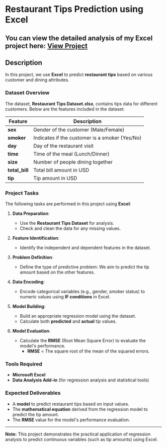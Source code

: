 # Restaurant Tips Prediction using Excel
## You can view the detailed analysis of my Excel project here: [View Project](https://docs.google.com/spreadsheets/d/1JnSyRRwz5lqzJPuGrgnwzB8UBiKnp1DW2MROPayTDRM/edit?usp=sharing)
## Description

In this project, we use **Excel** to predict **restaurant tips** based on various customer and dining attributes.

### Dataset Overview

The dataset, **Restaurant Tips Dataset.xlsx**, contains tips data for different customers. Below are the features included in the dataset:

| Feature      | Description                                           |
|--------------|-------------------------------------------------------|
| **sex**      | Gender of the customer (Male/Female)                   |
| **smoker**   | Indicates if the customer is a smoker (Yes/No)        |
| **day**      | Day of the restaurant visit                           |
| **time**     | Time of the meal (Lunch/Dinner)                       |
| **size**     | Number of people dining together                      |
| **total_bill**| Total bill amount in USD                             |
| **tip**      | Tip amount in USD                                     |

### Project Tasks

The following tasks are performed in this project using **Excel**:

1. **Data Preparation**:
   - Use the **Restaurant Tips Dataset** for analysis.
   - Check and clean the data for any missing values.

2. **Feature Identification**:
   - Identify the independent and dependent features in the dataset.
   
3. **Problem Definition**:
   - Define the type of predictive problem: We aim to predict the tip amount based on the other features.

4. **Data Encoding**:
   - Encode categorical variables (e.g., gender, smoker status) to numeric values using **IF conditions** in Excel.

5. **Model Building**:
   - Build an appropriate regression model using the dataset.
   - Calculate both **predicted** and **actual** tip values.

6. **Model Evaluation**:
   - Calculate the **RMSE** (Root Mean Square Error) to evaluate the model's performance.
     - **RMSE** = The square root of the mean of the squared errors.

### Tools Required

- **Microsoft Excel**
- **Data Analysis Add-in** (for regression analysis and statistical tools)

### Expected Deliverables

- A **model** to predict restaurant tips based on input values.
- The **mathematical equation** derived from the regression model to predict the tip amount.
- The **RMSE** value for the model's performance evaluation.

---

**Note:** This project demonstrates the practical application of regression analysis to predict continuous variables (such as tip amounts) using Excel.
